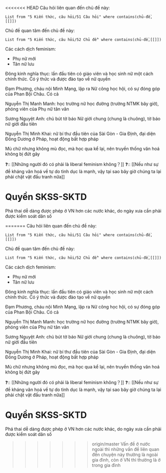 <<<<<<< HEAD
Câu hỏi liên quan đến chủ đề này:
```dataview
List from "5 Kiến thức, câu hỏi/51 Câu hỏi" where contains(chủ-đề,[[]]) 
```

Chủ đề quan tâm đến chủ đề này:
```dataview
List from "5 Kiến thức, câu hỏi/52 Chủ đề" where contains(chủ-đề,[[]]) 
```
Các cách dịch feminism:
- Phụ nữ mới
- Tân nữ lưu

Đông kinh nghĩa thục: lần đầu tiên có giáo viên và học sinh nữ một cách chính thức. Có ý thức và được đào tạo về nữ quyền

Đạm Phương, cháu nội Minh Mạng, lập ra Nữ công học hội, có sự đóng góp của Phan Bội Châu. Có cả 

Nguyễn Thị Manh Manh: học trường nữ học đường (trường NTMK bây giờ), phóng viên của Phụ nữ tân văn

Sương Nguyệt Anh: chủ bút tờ báo Nữ giới chung (chung là  chuông), tờ báo nữ giới đầu tiên

Nguyễn Thị Minh Khai: nữ bí thư đầu tiên của Sài Gòn - Gia Định, đại diện Đông Dương ở Pháp, hoạt động bất hợp pháp

Mù chữ nhưng không mù đọc, mà học qua kể lại, nên truyền thống văn hoá không bị đứt gãy

❓:: [[Những người đó có phải là liberal feminism không？]]
❓:: [[Nếu như sự đề kháng văn hoá về tự do tình dục là mạnh, vậy tại sao bây giờ chúng ta lại phải chật vật đấu tranh nữa]]

# Quyền SKSS-SKTD 
Phá thai dễ dàng được phép ở VN hơn các nước khác, do ngày xưa cần phải được kiểm soát dân số

=======
Câu hỏi liên quan đến chủ đề này:
```dataview
List from "5 Kiến thức, câu hỏi/51 Câu hỏi" where contains(chủ-đề,[[]]) 
```

Chủ đề quan tâm đến chủ đề này:
```dataview
List from "5 Kiến thức, câu hỏi/52 Chủ đề" where contains(chủ-đề,[[]]) 
```
Các cách dịch feminism:
- Phụ nữ mới
- Tân nữ lưu

Đông kinh nghĩa thục: lần đầu tiên có giáo viên và học sinh nữ một cách chính thức. Có ý thức và được đào tạo về nữ quyền

Đạm Phương, cháu nội Minh Mạng, lập ra Nữ công học hội, có sự đóng góp của Phan Bội Châu. Có cả 

Nguyễn Thị Manh Manh: học trường nữ học đường (trường NTMK bây giờ), phóng viên của Phụ nữ tân văn

Sương Nguyệt Anh: chủ bút tờ báo Nữ giới chung (chung là  chuông), tờ báo nữ giới đầu tiên

Nguyễn Thị Minh Khai: nữ bí thư đầu tiên của Sài Gòn - Gia Định, đại diện Đông Dương ở Pháp, hoạt động bất hợp pháp

Mù chữ nhưng không mù đọc, mà học qua kể lại, nên truyền thống văn hoá không bị đứt gãy

❓:: [[Những người đó có phải là liberal feminism không？]]
❓:: [[Nếu như sự đề kháng văn hoá về tự do tình dục là mạnh, vậy tại sao bây giờ chúng ta lại phải chật vật đấu tranh nữa]]

# Quyền SKSS-SKTD 
Phá thai dễ dàng được phép ở VN hơn các nước khác, do ngày xưa cần phải được kiểm soát dân số

>>>>>>> origin/master
Vấn đề ở nước ngoài thì những vấn đề liên quan đến chuyện này thường là ngoài gia đình, còn ở VN thì thường là ở trong gia đình